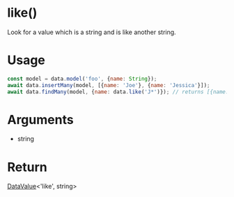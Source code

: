 like()
===

Look for a value which is a string and is like another string.

# Usage

```javascript
const model = data.model('foo', {name: String});
await data.insertMany(model, [{name: 'Joe'}, {name: 'Jessica'}]);
await data.findMany(model, {name: data.like('J*')}); // returns [{name: 'Joe'}, {name: 'Jessica'}]
```

# Arguments

- string

# Return

[DataValue](../definitions/DataValue)<'like', string>
